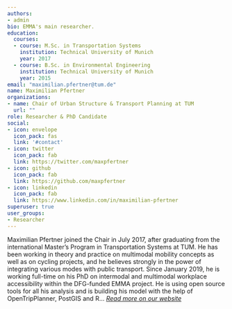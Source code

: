 ```yaml
---
authors:
- admin
bio: EMMA's main researcher.
education:
  courses:
  - course: M.Sc. in Transportation Systems
    institution: Technical University of Munich
    year: 2017
  - course: B.Sc. in Environmental Engineering
    institution: Technical University of Munich
    year: 2015
email: "maximilian.pfertner@tum.de"
name: Maximilian Pfertner
organizations:
- name: Chair of Urban Structure & Transport Planning at TUM
  url: ""
role: Researcher & PhD Candidate
social:
- icon: envelope
  icon_pack: fas
  link: '#contact'
- icon: twitter
  icon_pack: fab
  link: https://twitter.com/maxpfertner
- icon: github
  icon_pack: fab
  link: https://github.com/maxpfertner
- icon: linkedin
  icon_pack: fab
  link: https://www.linkedin.com/in/maximilian-pfertner
superuser: true
user_groups:
- Researcher
---
```


Maximilian Pfertner joined the Chair in July 2017, after graduating from the international Master’s Program in Transportation Systems at TUM. He has been working in theory and practice on multimodal mobility concepts as well as on cycling projects, and he believes strongly in the power of integrating various modes with public transport. Since January 2019, he is working full-time on his PhD on intermodal and multimodal workplace accessibility within the DFG-funded EMMA project. He is using open source tools for all his analysis and is building his model with the help of OpenTripPlanner, PostGIS and R... [*Read more on our website*](https://www.bgu.tum.de/en/sv/team/msc-maximilian-pfertner/) 


